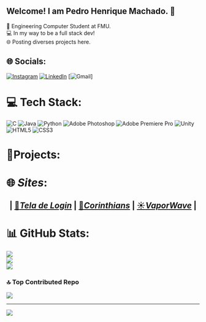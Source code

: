 ## Welcome! I am Pedro Henrique Machado. 👋 

📓 Engineering Computer Student at FMU. <br>
💻 In my way to be a full stack dev! <br>
🌐 Posting diverses projects here. <br>


## 🌐 Socials:
[![Instagram](https://img.shields.io/badge/Instagram-%23E4405F.svg?logo=Instagram&logoColor=white)](https://www.instagram.com/pedrohmachado0/) [![LinkedIn](https://img.shields.io/badge/LinkedIn-%230077B5.svg?logo=linkedin&logoColor=white)](https://www.linkedin.com/in/pedro-henrique-machado-99171334a/) [![Gmail](https://img.shields.io/badge/Gmail-333333?style=for-the-badge&logo=gmail&logoColor=red)]

# 💻 Tech Stack:
![C](https://img.shields.io/badge/c-%2300599C.svg?style=for-the-badge&logo=c&logoColor=white) ![Java](https://img.shields.io/badge/java-%23ED8B00.svg?style=for-the-badge&logo=openjdk&logoColor=white) ![Python](https://img.shields.io/badge/python-3670A0?style=for-the-badge&logo=python&logoColor=ffdd54) ![Adobe Photoshop](https://img.shields.io/badge/adobe%20photoshop-%2331A8FF.svg?style=for-the-badge&logo=adobe%20photoshop&logoColor=white) ![Adobe Premiere Pro](https://img.shields.io/badge/Adobe%20Premiere%20Pro-9999FF.svg?style=for-the-badge&logo=Adobe%20Premiere%20Pro&logoColor=white) ![Unity](https://img.shields.io/badge/unity-%23000000.svg?style=for-the-badge&logo=unity&logoColor=white) ![HTML5](https://img.shields.io/badge/html5-%23E34F26.svg?style=for-the-badge&logo=html5&logoColor=white) ![CSS3](https://img.shields.io/badge/css3-%231572B6.svg?style=for-the-badge&logo=css3&logoColor=white)

# 📝Projects:
# 🌐 *Sites*:
## <center> | [🔐*Tela de Login*](https://pedrohmac07.github.io/Tela-De-Login/) | [🦅*Corinthians*](https://pedrohmac07.github.io/HTML_CSS/Projetos/SiteCorinthians/) | [☀️*VaporWave*](https://pedrohmac07.github.io/HTML_CSS/Projetos/VaporWave/) |
</center>

# 📊 GitHub Stats:
![](https://github-readme-stats.vercel.app/api?username=Pedrohmac07&theme=neon-palenight&hide_border=false&include_all_commits=false&count_private=false)<br/>
![](https://nirzak-streak-stats.vercel.app/?user=Pedrohmac07&theme=neon-palenightt&hide_border=false)<br/>
![](https://github-readme-stats.vercel.app/api/top-langs/?username=Pedrohmac07&theme=neon-palenight&hide_border=false&include_all_commits=false&count_private=false&layout=compact)

### 🔝 Top Contributed Repo
![](https://github-contributor-stats.vercel.app/api?username=Pedrohmac07&limit=5&theme=neon-palenight&combine_all_yearly_contributions=true)

---
[![](https://visitcount.itsvg.in/api?id=Pedrohmac07&icon=5&color=2)](https://visitcount.itsvg.in)

<!-- Criado por Pedro Henrique Machado -->

